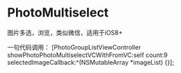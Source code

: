 # PhotoMultiselect
图片多选，浏览，类似微信，适用于iOS8+

一句代码调用：
  [PhotoGroupListViewController showPhotoPhotoMultiselectVCWithFromVC:self count:9 selectedImageCallback:^(NSMutableArray *imageList) {}];
